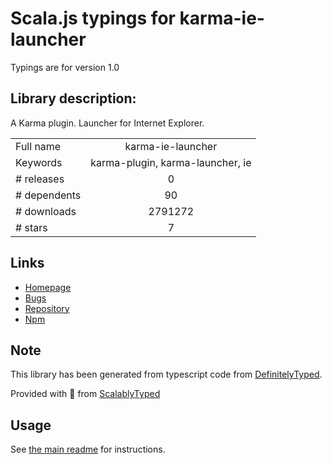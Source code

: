 
# Scala.js typings for karma-ie-launcher

Typings are for version 1.0

## Library description:
A Karma plugin. Launcher for Internet Explorer.

|                    |                 |
| ------------------ | :-------------: |
| Full name          | karma-ie-launcher |
| Keywords           | karma-plugin, karma-launcher, ie |
| # releases         | 0 |
| # dependents       | 90 |
| # downloads        | 2791272 |
| # stars            | 7 |

## Links
- [Homepage](https://github.com/karma-runner/karma-ie-launcher#readme)
- [Bugs](https://github.com/karma-runner/karma-ie-launcher/issues)
- [Repository](https://github.com/karma-runner/karma-ie-launcher)
- [Npm](https://www.npmjs.com/package/karma-ie-launcher)
    


## Note
This library has been generated from typescript code from [DefinitelyTyped](https://definitelytyped.org).

Provided with :purple_heart: from [ScalablyTyped](https://github.com/oyvindberg/ScalablyTyped)

## Usage
See [the main readme](../../readme.md) for instructions.



